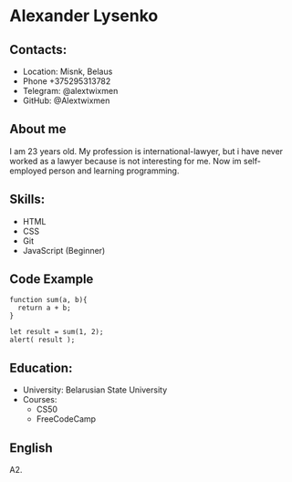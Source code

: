 # Alexander Lysenko

## Contacts:
* Location: Misnk, Belaus
* Phone +375295313782
* Telegram: @alextwixmen
* GitHub: @Alextwixmen
## About me
I am 23 years old. My profession is international-lawyer, but i have never worked as a lawyer because is not interesting for me. Now im self-employed person and learning programming.

## Skills:
* HTML
* CSS
* Git
* JavaScript (Beginner)

## Code Example
```
function sum(a, b){
  return a + b;
}

let result = sum(1, 2);
alert( result );
```
## Education:
* University: Belarusian State University
* Courses:
    * CS50
    * FreeCodeCamp
## English
A2. 